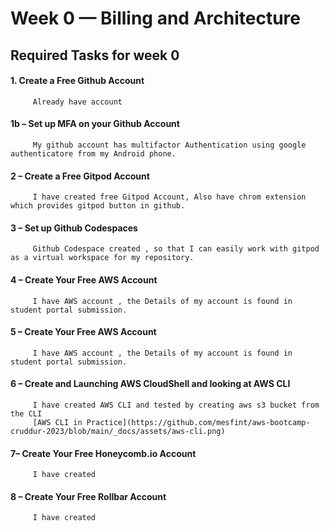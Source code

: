 # Week 0 — Billing and Architecture

   ##  Required Tasks for week 0
  
   #### 1. Create a Free Github Account
   
         Already have account
    
   ####  1b – Set up MFA on your Github Account
         My github account has multifactor Authentication using google authenticatore from my Android phone.
         
   ####  2 – Create a Free Gitpod Account
         I have created free Gitpod Account, Also have chrom extension which provides gitpod button in github.
  
   ####  3 – Set up Github Codespaces
         Github Codespace created , so that I can easily work with gitpod as a virtual workspace for my repository. 
   ####  4 – Create Your Free AWS Account
         I have AWS account , the Details of my account is found in student portal submission.
   ####  5 – Create Your Free AWS Account
         I have AWS account , the Details of my account is found in student portal submission.
   ####  6 – Create and Launching AWS CloudShell and looking at AWS CLI
         I have created AWS CLI and tested by creating aws s3 bucket from the CLI
         [AWS CLI in Practice](https://github.com/mesfint/aws-bootcamp-cruddur-2023/blob/main/_docs/assets/aws-cli.png)
   ####  7– Create Your Free Honeycomb.io Account
         I have created
   ####  8 – Create Your Free Rollbar Account
         I have created
